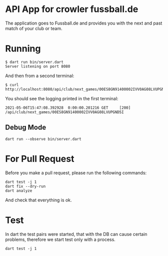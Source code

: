 # API App for crowler fussball.de

The application goes to Fussball.de and provides you with the next and past match of your club or team.


# Running 

```
$ dart run bin/server.dart
Server listening on port 8080
```

And then from a second terminal:
```
$ curl http://localhost:8080/api/club/next_games/00ES8GN91400002IVV0AG08LVUPGND5I
```

You should see the logging printed in the first terminal:
```
2021-05-06T15:47:08.392928  0:00:00.201216 GET     [200] /api/club/next_games/00ES8GN91400002IVV0AG08LVUPGND5I
```

## Debug Mode

```
dart run --observe bin/server.dart 
```

# For Pull Request

Before you make a pull request, please run the following commands:

```
dart test -j 1
dart fix --dry-run
dart analyze
```

And check that everything is ok.

# Test

In dart the test pairs were started, that with the DB can cause certain problems, therefore we start test only with a process.

```
dart test -j 1
```


